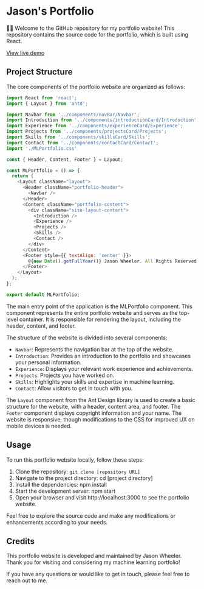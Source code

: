 # Jason's Portfolio

👋🏾 Welcome to the GitHub repository for my portfolio website! This repository contains the source code for the portfolio, which is built using React.

[View live demo](https://ml-portfolio-9a08d.web.app/)

## Project Structure

The core components of the portfolio website are organized as follows:

```javascript
import React from 'react';
import { Layout } from 'antd';

import Navbar from '../components/navBar/Navbar';
import Introduction from '../components/introductionCard/Introduction';
import Experience from '../components/experienceCard/Experience';
import Projects from '../components/projectsCard/Projects';
import Skills from '../components/skillsCard/Skills';
import Contact from '../components/contactCard/Contact';
import './MLPortfolio.css'

const { Header, Content, Footer } = Layout;

const MLPortfolio = () => {
  return (
    <Layout className="layout">
      <Header className="portfolio-header">
        <Navbar />
      </Header>
      <Content className="portfolio-content">
        <div className="site-layout-content">
          <Introduction />
          <Experience />
          <Projects />
          <Skills />
          <Contact />
        </div>
      </Content>
      <Footer style={{ textAlign: 'center' }}>
        ©{new Date().getFullYear()} Jason Wheeler. All Rights Reserved.
      </Footer>
    </Layout>
  );
};

export default MLPortfolio;
```
<p>
The main entry point of the application is the MLPortfolio component. This component represents the entire portfolio website and serves as the top-level container. It is responsible for rendering the layout, including the header, content, and footer.

The structure of the website is divided into several components:
</p>

- `Navbar`: Represents the navigation bar at the top of the website.
- `Introduction`: Provides an introduction to the portfolio and showcases your personal information.
- `Experience`: Displays your relevant work experience and achievements.
- `Projects`: Projects you have worked on.
- `Skills`: Highlights your skills and expertise in machine learning.
- `Contact`: Allow visitors to get in touch with you.

The `Layout` component from the Ant Design library is used to create a basic structure for the website, with a header, content area, and footer. The `Footer` component displays copyright information and your name. The website is responsive, though modifications to the CSS for improved UX on mobile devices is needed.

## Usage
To run this portfolio website locally, follow these steps:

1. Clone the repository: `git clone [repository URL]`
2. Navigate to the project directory: cd [project directory]
3. Install the dependencies: npm install
4. Start the development server: npm start
5. Open your browser and visit http://localhost:3000 to see the portfolio website.

Feel free to explore the source code and make any modifications or enhancements according to your needs.

## Credits
This portfolio website is developed and maintained by Jason Wheeler. Thank you for visiting and considering my machine learning portfolio!

If you have any questions or would like to get in touch, please feel free to reach out to me.